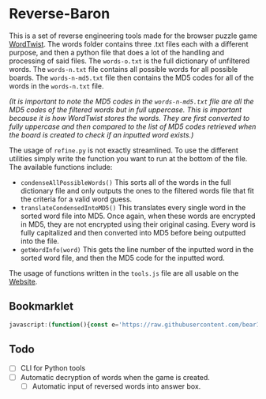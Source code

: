 # Reverse-Baron

This is a set of reverse engineering tools made for the browser puzzle game [WordTwist](https://wordtwist.puzzlebaron.com/). The words folder contains three .txt files each with a different purpose, and then a python file that does a lot of the handling and processing of said files. The `words-o.txt` is the full dictionary of unfiltered words. The `words-n.txt` file contains all possible words for all possible boards. The `words-n-md5.txt` file then contains the MD5 codes for all of the words in the `words-n.txt` file. 

*(It is important to note the MD5 codes in the `words-n-md5.txt` file are all the MD5 codes of the filtered words but in full uppercase. This is important because it is how WordTwist stores the words. They are first converted to fully uppercase and then compared to the list of MD5 codes retrieved when the board is created to check if an inputted word exists.)*

The usage of `refine.py` is not exactly streamlined. To use the different utilities simply write the function you want to run at the bottom of the file. The available functions include:
- `condenseAllPossibleWords()` This sorts all of the words in the full dictionary file and only outputs the ones to the filtered words file that fit the criteria for a valid word guess.
- `translateCondensedIntoMD5()` This translates every single word in the sorted word file into MD5. Once again, when these words are encrypted in MD5, they are not encrypted using their original casing. Every word is fully capitalized and then converted into MD5 before being outputted into the file.
- `getWordInfo(word)` This gets the line number of the inputted word in the sorted word file, and then the MD5 code for the inputted word.

The usage of functions written in the `tools.js` file are all usable on the [Website](https://bear148.github.io/reverse-baron).

## Bookmarklet
```javascript
javascript:(function(){const e='https://raw.githubusercontent.com/bear148/reverse-baron/main/wordtwist/wordtwist.puzzlebaron.com/js/md5.js';fetch(e).then(e=>e.text()).then(e=>{const t=Array.from(document.getElementsByTagName('script')).find(e=>e.src.includes('md5.js'));t&&t.remove();const n=document.createElement('script');n.type='text/javascript',n.text=e,document.head.appendChild(n),console.log('MD5 replaced')}).catch(e=>console.error('MD5 replace failed:',e))})();
```

## Todo
 - [ ] CLI for Python tools
 - [ ] Automatic decryption of words when the game is created.
    - [ ] Automatic input of reversed words into answer box.
